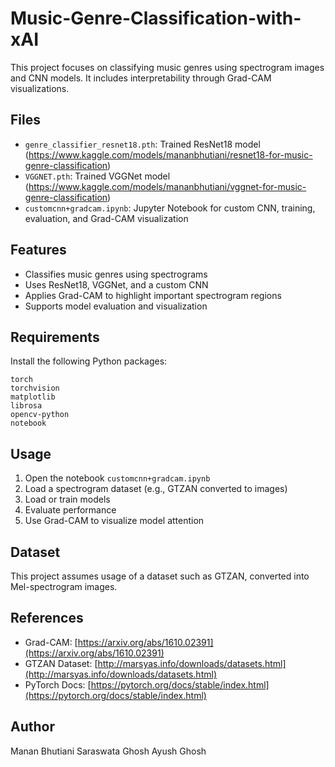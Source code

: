 # Music-Genre-Classification-with-xAI

This project focuses on classifying music genres using spectrogram images and CNN models. It includes interpretability through Grad-CAM visualizations.

## Files

* `genre_classifier_resnet18.pth`: Trained ResNet18 model (https://www.kaggle.com/models/mananbhutiani/resnet18-for-music-genre-classification)
* `VGGNET.pth`: Trained VGGNet model (https://www.kaggle.com/models/mananbhutiani/vggnet-for-music-genre-classification)
* `customcnn+gradcam.ipynb`: Jupyter Notebook for custom CNN, training, evaluation, and Grad-CAM visualization

## Features

* Classifies music genres using spectrograms
* Uses ResNet18, VGGNet, and a custom CNN
* Applies Grad-CAM to highlight important spectrogram regions
* Supports model evaluation and visualization

## Requirements

Install the following Python packages:

```
torch
torchvision
matplotlib
librosa
opencv-python
notebook
```

## Usage

1. Open the notebook `customcnn+gradcam.ipynb`
2. Load a spectrogram dataset (e.g., GTZAN converted to images)
3. Load or train models
4. Evaluate performance
5. Use Grad-CAM to visualize model attention

## Dataset

This project assumes usage of a dataset such as GTZAN, converted into Mel-spectrogram images.

## References

* Grad-CAM: [https://arxiv.org/abs/1610.02391](https://arxiv.org/abs/1610.02391)
* GTZAN Dataset: [http://marsyas.info/downloads/datasets.html](http://marsyas.info/downloads/datasets.html)
* PyTorch Docs: [https://pytorch.org/docs/stable/index.html](https://pytorch.org/docs/stable/index.html)

## Author

Manan Bhutiani
Saraswata Ghosh
Ayush Ghosh



